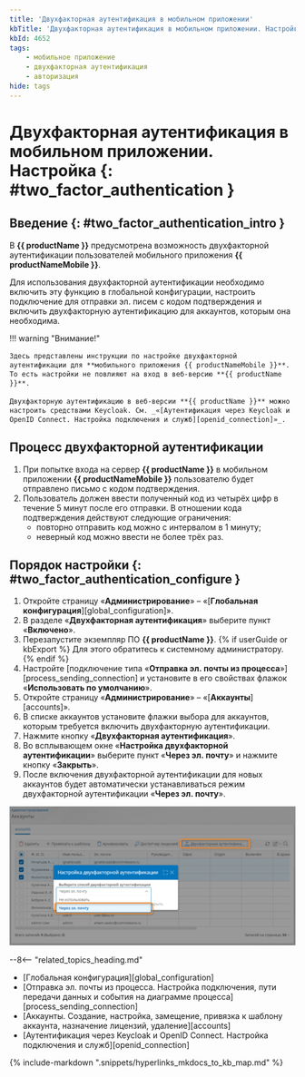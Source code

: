 ```yaml
---
title: 'Двухфакторная аутентификация в мобильном приложении'
kbTitle: 'Двухфакторная аутентификация в мобильном приложении. Настройка'
kbId: 4652
tags: 
    - мобильное приложение
    - двухфакторная аутентификация
    - авторизация
hide: tags
---
```


# Двухфакторная аутентификация в мобильном приложении. Настройка {: #two_factor_authentication }

## Введение {: #two_factor_authentication_intro }

В **{{ productName }}** предусмотрена возможность двухфакторной аутентификации пользователей мобильного приложения **{{ productNameMobile }}**.

Для использования двухфакторной аутентификации необходимо включить эту функцию в глобальной конфигурации, настроить подключение для отправки эл.&nbsp;писем с кодом подтверждения и включить двухфакторную аутентификацию для аккаунтов, которым она необходима.

!!! warning "Внимание!"

    Здесь представлены инструкции по настройке двухфакторной аутентификации для **мобильного приложения {{ productNameMobile }}**. То есть настройки не повлияют на вход в веб-версию **{{ productName }}**.

    Двухфакторную аутентификацию в веб-версии **{{ productName }}** можно настроить средствами Keycloak. См. _«[Аутентификация через Keycloak и OpenID Connect. Настройка подключения и служб][openid_connection]»_.

## Процесс двухфакторной аутентификации

1. При попытке входа на сервер **{{ productName }}** в мобильном приложении **{{ productNameMobile }}** пользователю будет отправлено письмо с кодом подтверждения.
2. Пользователь должен ввести полученный код из четырёх цифр в течение 5 минут после его отправки. В отношении кода подтверждения действуют следующие ограничения:
    - повторно отправить код можно с интервалом в 1 минуту;
    - неверный код можно ввести не более трёх раз.

## Порядок настройки {: #two_factor_authentication_configure }

1. Откройте страницу «**Администрирование**» – «[**Глобальная конфигурация**][global_configuration]».
2. В разделе «**Двухфакторная аутентификация**» выберите пункт «**Включено**».
3. Перезапустите экземпляр ПО **{{ productName }}**.
{% if userGuide or kbExport %}
Для этого обратитесь к системному администратору.
{% endif %}
4. Настройте [подключение типа «**Отправка эл.&nbsp;почты из процесса**»][process_sending_connection] и установите в его свойствах флажок «**Использовать по умолчанию**».
5. Откройте страницу «**Администрирование**» – «[**Аккаунты**][accounts]».
6. В списке аккаунтов установите флажки выбора для аккаунтов, которым требуется включить двухфакторную аутентификации.
7. Нажмите кнопку «**Двухфакторная аутентификация**».
8. Во всплывающем окне «**Настройка двухфакторной аутентификации**» выберите пункт «**Через эл.&nbsp;почту**» и нажмите кнопку «**Закрыть**».
9. После включения двухфакторной аутентификации для новых аккаунтов будет автоматически устанавливаться режим двухфакторной аутентификации «**Через эл.&nbsp;почту**».

_![Включение двухфакторной аутентификации для выбранных аккаунтов](img/two_factor_authentication_enable.png)_

<div class="relatedTopics" markdown="block">

--8<-- "related_topics_heading.md"

- [Глобальная конфигурация][global_configuration]
- [Отправка эл.&nbsp;почты из процесса. Настройка подключения, пути передачи данных и события на диаграмме процесса][process_sending_connection]
- [Аккаунты. Создание, настройка, замещение, привязка к шаблону аккаунта, назначение лицензий, удаление][accounts]
- [Аутентификация через Keycloak и OpenID Connect. Настройка подключения и служб][openid_connection]

</div>

{% include-markdown ".snippets/hyperlinks_mkdocs_to_kb_map.md" %}
